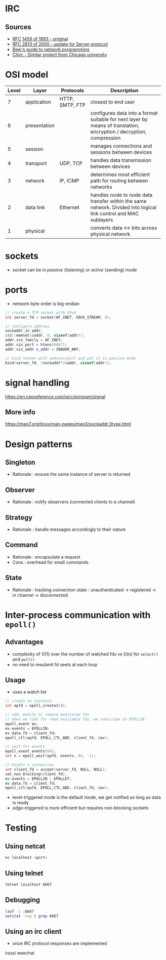 # IRC

## Sources
- [RFC 1459 of 1993 - original](https://datatracker.ietf.org/doc/html/rfc1459)
- [RFC 2813 of 2000 - update for Server protocol](https://datatracker.ietf.org/doc/html/rfc2813)
- [Beej's guide to network programming](https://beej.us/guide/bgnet/html/)
- [Chirc - Similar project from Chicago university](http://chi.cs.uchicago.edu/chirc/index.html)

# OSI model

| Level | Layer        | Protocols       | Description                                                                                                         |
|-------|--------------|-----------------|---------------------------------------------------------------------------------------------------------------------|
| 7     | application  | HTTP, SMTP, FTP | closest to end user                                                                                                 |
| 6     | presentation |                 | configures data into a format suitable for next layer by means of translation, encryption / decryption, compression |
| 5     | session      |                 | manages connections and sessions between devices                                                                    |
| 4     | transport    | UDP, TCP        | handles data transmission between devices                                                                           |
| 3     | network      | IP, ICMP        | determines most efficient path for routing between networks                                                         |
| 2     | data link    | Ethernet        | handles node to node data transfer within the same network. Divided into logical link control and MAC sublayers     |
| 1     | physical     |                 | converts data <-> bits across physical network                                                                      |


# sockets

- socket can be in _passive_ (listening) or _active_ (sending) mode

# ports

- network byte order is big-endian

```c++
// create a TCP socket with IPv4
int server_fd = socket(AF_INET, SOCK_STREAM, 0);

// configure address
sockaddr_in addr;
std::memset(&addr, 0, sizeof(addr));
addr.sin_family = AF_INET;
addr.sin_port = htons(6667);
addr.sin_addr.s_addr = INADDR_ANY;

// bind socket with address/port and put it in passive mode
bind(server_fd, (sockaddr*)&addr, sizeof(addr));

```

# signal handling
https://en.cppreference.com/w/c/program/signal


## More info
https://man7.org/linux/man-pages/man3/sockaddr.3type.html

# Design patterns

## Singleton
- Rationale : ensure the same instance of server is returned

## Observer
- Rationale : notify observers (connected clients to a channel)

## Strategy
- Rationale : handle messages accordingly to their nature

## Command
- Rationale : encapsulate a request
- Cons : overhead for small commands

## State
- Rationale : tracking connection state : unauthenticated -> registered -> in channel -> disconnected


# Inter-process communication with `epoll()`

## Advantages

- complexity of O(1) over the number of watched fds vs O(n) for  `select()` and `poll()`
- no need to resubmit fd seets at each loop

## Usage

- uses a watch list

```c++
// create an instance
int epfd = epoll_create1(0);

// add, modify or remove monitored fds
// when we look for read available fds, we subscribe to EPOLLIN
epoll_event ev;
ev.events = EPOLLIN;
ev.data.fd = client_fd;
epoll_ctl(epfd, EPOLL_CTL_ADD, client_fd, &ev);

// wait for events
epoll_event events[64];
int n = epoll_wait(epfd, events, 64, -1);

// handle a connection
int client_fd = accept(server_fd, NULL, NULL);
set_non_blocking(client_fd);
ev.events = EPOLLIN | EPOLLET;
ev.data.fd = client_fd;
epoll_ctl(epfd, EPOLL_CTL_ADD, client_fd, &ev);

```

- level-triggered mode is the default mode, we get notified as long as data is ready
- _edge-triggered_ is more efficient but requires non-blocking sockets

# Testing

## Using netcat

```bash
nc localhost <port>
```

## Using telnet

```bash
telnet localhost 6667
```

## Debugging

```bash
lsof -i :6667
netstat -tnp | grep 6667
```

## Using an irc client

- once IRC protocol responses are implemented

irsssi
weechat

